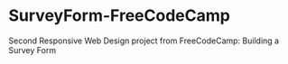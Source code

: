 # SurveyForm-FreeCodeCamp
Second Responsive Web Design project from FreeCodeCamp: Building a Survey Form
